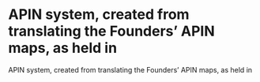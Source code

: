 # APIN system, created from translating the Founders’ APIN maps, as held in

APIN system, created from translating the Founders’ APIN maps, as held in